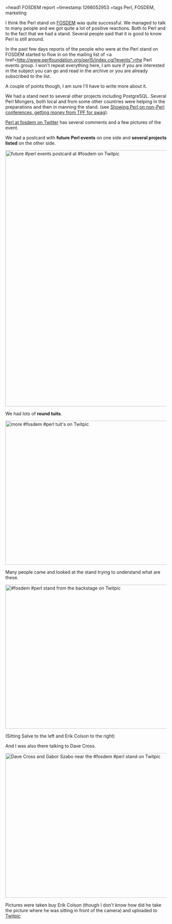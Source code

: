 =head1 FOSDEM report
=timestamp 1266052953
=tags Perl, FOSDEM, marketing

I think the Perl stand on <a href="http://www.fosdem.org/">FOSDEM</a> was quite successful. We managed to talk to many 
people and we got quite a lot of positive reactions. Both to Perl and to the fact that we had a stand. Several people said
that it is good to know Perl is still around.

In the past few days reports of the people who were at the Perl stand on FOSDEM started to flow in on
the mailing list of <a href=http://www.perlfoundation.org/perl5/index.cgi?events">the Perl events group</a>. I won't 
repeat everything here, I am sure if you are interested in the subject you can go and read in the archive or
you are already subscribed to the list.

A couple of points though, I am sure I'll have to write more about it.

We had a stand next to several other projects including PostgreSQL. Several Perl Mongers, both local and 
from some other countries were helping in the preparations and then in manning the stand. (see <a href="/showing-perl-on-non-perl-conferences-getting-money-from-tpf-for-swag.html">Showing Perl on non-Perl conferences, getting money from TPF for swag</a>).

<a href="http://twitter.com/#search?q=perl%20fosdem">Perl at fosdem on Twitter</a> has several comments and
a few pictures of the event.

We had a postcard with <b>future Perl events</b> on one side and <b>several projects listed</b> on the other side.

<a href="http://twitpic.com/11o19e" title="future #perl events postcard at #fosdem on Twitpic"><img src="/img/fosdem_2010_perl_postcard_back.jpg" width="600" height="800" alt="future #perl events postcard at #fosdem on Twitpic" border="0"></a>


We had lots of <b>round tuits</b>.

<a href="http://twitpic.com/11o14i" title="more #fosdem #perl tuit's on Twitpic"><img src="/img/fosdem_2010_tuits.jpg" width="600" height="450" alt="more #fosdem #perl tuit's on Twitpic" border="0"></a>

Many people came and looked at the stand trying to understand what are these.

<a href="http://twitpic.com/11o0oy" title="#fosdem #perl stand from the backstage on Twitpic"><img src="/img/fosdem_2010_perl_stand_from_the_backstage.jpg" width="600" height="450" alt="#fosdem #perl stand from the backstage on Twitpic" border="0"></a>

(Sitting Salve to the left and Erik Colson to the right)

And I was also there talking to Dave Cross.

<a href="http://twitpic.com/11o1dq" title="Dave Cross and Gabor Szabo near the #fosdem #perl stand on Twitpic"><img src="/img/fosdem_2010_dave_cross_and_gabor_szabo.jpg" width="600" height="452" alt="Dave Cross and Gabor Szabo near the #fosdem #perl stand on Twitpic" border="0"></a>

Pictures were taken buy Erik Colson (though I don't know how did he take the picture where he was sitting in front of the camera) and uploaded to <a href="http://twitpic.com/">Twitpic</a>

